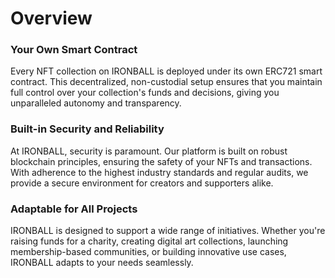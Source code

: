 # Overview

### **Your Own Smart Contract**

Every NFT collection on IRONBALL is deployed under its own ERC721 smart contract. This decentralized, non-custodial setup ensures that you maintain full control over your collection's funds and decisions, giving you unparalleled autonomy and transparency.

### **Built-in Security and Reliability**

At IRONBALL, security is paramount. Our platform is built on robust blockchain principles, ensuring the safety of your NFTs and transactions. With adherence to the highest industry standards and regular audits, we provide a secure environment for creators and supporters alike.

### **Adaptable for All Projects**

IRONBALL is designed to support a wide range of initiatives. Whether you're raising funds for a charity, creating digital art collections, launching membership-based communities, or building innovative use cases, IRONBALL adapts to your needs seamlessly.
